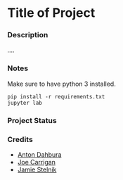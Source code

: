 # Title of Project
### Description
....
### Notes
Make sure to have python 3 installed.
```
pip install -r requirements.txt
jupyter lab
```
### Project Status
### Credits
- [Anton Dahbura](https://engineering.jhu.edu/faculty/anton-dahbura/)
- [Joe Carrigan](https://iaa.jhu.edu/people/joe-carrigan/)
- [Jamie Stelnik](https://www.linkedin.com/in/jamie-stelnik/)
